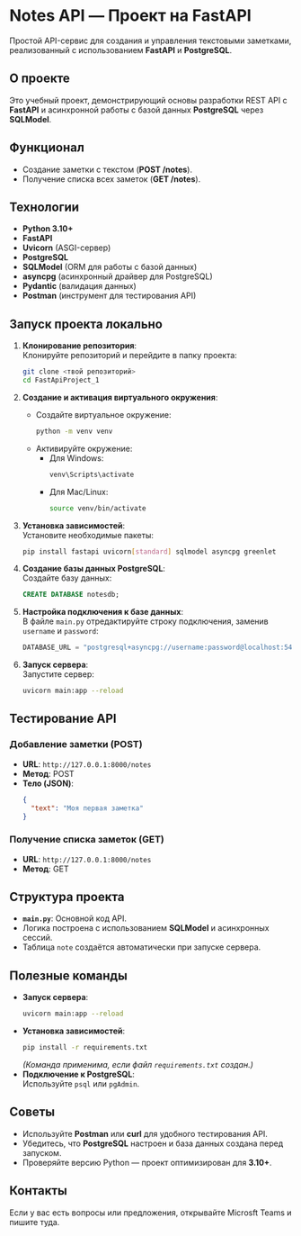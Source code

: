 # Notes API — Проект на FastAPI

Простой API-сервис для создания и управления текстовыми заметками, реализованный с использованием **FastAPI** и **PostgreSQL**.

## О проекте

Это учебный проект, демонстрирующий основы разработки REST API с **FastAPI** и асинхронной работы с базой данных **PostgreSQL** через **SQLModel**.

## Функционал

- Создание заметки с текстом (**POST /notes**).
- Получение списка всех заметок (**GET /notes**).

## Технологии

- **Python 3.10+**
- **FastAPI**
- **Uvicorn** (ASGI-сервер)
- **PostgreSQL**
- **SQLModel** (ORM для работы с базой данных)
- **asyncpg** (асинхронный драйвер для PostgreSQL)
- **Pydantic** (валидация данных)
- **Postman** (инструмент для тестирования API)

## Запуск проекта локально

1. **Клонирование репозитория**:  
   Клонируйте репозиторий и перейдите в папку проекта:
   ```bash
   git clone <твой репозиторий>
   cd FastApiProject_1
   ```

2. **Создание и активация виртуального окружения**:  
   - Создайте виртуальное окружение:
     ```bash
     python -m venv venv
     ```
   - Активируйте окружение:
     - Для Windows:  
       ```bash
       venv\Scripts\activate
       ```
     - Для Mac/Linux:  
       ```bash
       source venv/bin/activate
       ```

3. **Установка зависимостей**:  
   Установите необходимые пакеты:
   ```bash
   pip install fastapi uvicorn[standard] sqlmodel asyncpg greenlet
   ```

4. **Создание базы данных PostgreSQL**:  
   Создайте базу данных:
   ```sql
   CREATE DATABASE notesdb;
   ```

5. **Настройка подключения к базе данных**:  
   В файле `main.py` отредактируйте строку подключения, заменив `username` и `password`:
   ```python
   DATABASE_URL = "postgresql+asyncpg://username:password@localhost:5432/notesdb"
   ```

6. **Запуск сервера**:  
   Запустите сервер:
   ```bash
   uvicorn main:app --reload
   ```

## Тестирование API

### Добавление заметки (POST)
- **URL**: `http://127.0.0.1:8000/notes`
- **Метод**: POST
- **Тело (JSON)**:
  ```json
  {
    "text": "Моя первая заметка"
  }
  ```

### Получение списка заметок (GET)
- **URL**: `http://127.0.0.1:8000/notes`
- **Метод**: GET

## Структура проекта

- **`main.py`**: Основной код API.
- Логика построена с использованием **SQLModel** и асинхронных сессий.
- Таблица `note` создаётся автоматически при запуске сервера.

## Полезные команды

- **Запуск сервера**:  
  ```bash
  uvicorn main:app --reload
  ```
- **Установка зависимостей**:  
  ```bash
  pip install -r requirements.txt
  ```
  *(Команда применима, если файл `requirements.txt` создан.)*
- **Подключение к PostgreSQL**:  
  Используйте `psql` или `pgAdmin`.

## Советы

- Используйте **Postman** или **curl** для удобного тестирования API.
- Убедитесь, что **PostgreSQL** настроен и база данных создана перед запуском.
- Проверяйте версию Python — проект оптимизирован для **3.10+**.

## Контакты

Если у вас есть вопросы или предложения, открывайте Microsft Teams и пишите туда.